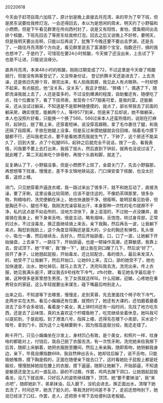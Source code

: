 20220618

今天由于赶项目周六加班了，原计划是晚上直接去月亮湾，来的早为了早下班，但是房东说要给我修灯泡，一会还得回去，本以为是悠闲的周末，明天约了小野猫和小燃燃，但是下午看见群里在传向西村封了，说是又有阳性，害怕，摸鱼期间出去排个核酸，下班先回去了等房东给我修灯泡，回去之后又说晚上不好修，要明天，但是我明天要出击啊，只能以后再说了，犹豫下今晚还要不要出击罗湖，还是去了，一路往月亮湾那个方向走，看见群里说去了富濠那个宝宝，指数还行，搞的我也想冲了，于是约了，可惜现在要24小时核酸，今天做了还没出来，上去试了下也是不让进，只能说没缘分。

直奔月亮湾，本来48小时的核酸，刚刚过期变成了72，不过这里是今天做了核酸就行，但是没有熟客登记了，又没带身份证， 登记折腾半天还是进去了，上去洗澡，还是依旧先擦个背，擦完出来，有人拍我肩膀，我见此人有点眼熟，一时却想不起来，有点尴尬，他“没关系，没关系”，我这才想起，“胖橘！”，偶遇了下，随即洗澡我就上去了，人还是蛮多的，不过没到爆满的程度，自助餐还有，随便吃了点，找个位置坐下，看了下技师表，发现有个577甜美可爱，是我的菜，还能躺采，还从没试过躺采，不知道是不是那种随便摸的，就点了，部长带我去了前面的躺采房，确实很宽，能躺两个人，等待577到来，但是来了后却说，她不做躺采，本人也没照片好看，只能换一个换了566，566过来本人还蛮热情的，说刚在打麻将，起钟后，脱了鞋上来，还穿着短袜，说没穿高跟鞋，拿了毛巾裹住了腿，和我还隔了段距离，手放在她腿上没事，但是反过来摸她腿就会往回缩，隔着毛巾摸下腿都不行，还叫我老实点，要不是看她漂亮我就生气了，下钟了，这个房还不能呆久了，回到大堂，点了个松腿955，起钟之后就完全不说话，按了一会，看我表情，问我要不要上去打出来，我摇了摇头，然后直到下钟前，就再也没说过话了，就此睡了，第二天起来吃个排骨粉，再按个头肩和脚，就走了。

反复确认了下，小野猫没事，但是小燃燃不上班了，金碧关门了，先去小野猫那，再想想等下找谁，慢慢走，差不多文锦地铁站这，门口保安查下核酸，也没太拦着，遥控上楼。

进门，只见她穿着齐逼连衣裙，我一路过来出了很多汗，就不和她互动了，直接洗澡，要了牙刷，这里设备比较简陋，应该不是住这的，不像奶茶琪那里，很多杂物，狗粮啥的，洗完便躺在床上，她也快速脱干净，很瘦啊，能明显看见肋骨，但是胸还不小，腿也不粗，我刚洗完澡容易出汗，本身那种一次性的毛巾就擦不干净，私约这点是不如会所的，没地方凉快下，身上湿湿的，不过她一点没嫌弃，直接骑在我身上，俯下身来舌吻，很是主动，略有烟味，舌饱饱，转过身背部，正常的过水，不过没毒龙，换正面继续骑上来舌，亲下我胸，然后再舌一波，让我躺下来点，胸怼到我脸上，这个角度显得胸还是蛮大的，少女的胸还有弹性，乳头很小，吸允一番，然后继续舌，舌好久，然后开始舔蛋，口，口了一波，让她躺下开始操盘，上去亲下，一路往下，开始舔逼，也是一顿操作高潮，还算敏感，我靠上去，尝试顶下，她“干嘛”，我“蹭一下”，就让我在洞口蹭了几下，然后说“好了”，扭开了身子，让她翘起屁股，开始毒龙，还比较配合，毒的很久，最后来发深入的，她受不了让我躺下，然后开始口，让她69上来，互口，舔的她受不了，她也加快速度，出水，她吐掉后，就马上去洗了，洗完叫我去洗，洗完出来，传上衣服，她见我满头是汗，建议我去9号线吹下冷气，zfb付款， 看见她名字最后是个娣，这种很多是家里想生男孩，生了女孩就这样叫，什么招娣，迎娣，心疼她在重男轻女的家庭，这么年轻就要出来谋生，碰下嘴最后吻别走人。

出来之后，不知道等下去哪里，慢慢走，走到芙蓉，先去里面找个椅子吹下冷气，走两步实在太热，看见小煽煽还有位置，就预约了，她还有大课的，还怕磨着磨着进去了会不会多收钱，看着是个美女，离上钟时间还有一段时间，先找了地方吃东西，还是去了云味馆，真的太喜欢这个柠檬鱼粉了，吃完继续坐着休息，她叫我可以提前到，于是起程。到了港澳八号，指挥上楼，还得先在楼下小卖部，买水说个暗号，拿到门卡，因为这个上电梯要刷卡，因为按高底层分段，我还走错了。

刷卡开门，只见小煽煽坐在沙发上，身材凹凸有致，是个美女，和照片一样，纹身啥的都能对上，付钱后，我自己脱了衣服去洗，有一次性牙刷，洗完她来给我擦下后背，随即上床躺着，她把衣服脱至腰间，然后上来亲胸，随即索吻，她侧躺我身边，亲下，毕竟自爆指数668，我自然伸出舌头，她却往后躲了，说不舌吻，只能吸她嘴唇，摸下胸是假的，正面在随便亲下就去口了，这时看她肚子屁股上都是妊娠纹，慢慢脱掉她挂在腰上的衣服，摸下逼逼，随即让她躺下，开始舔逼，不知道是敏感还是怎么的一直乱动，舔的不过瘾，作罢，鸡鸡去蹭下洞口，让她翘起屁股毒龙，没几下就说痒，只好后入的姿势继续蹭下，顶顶，她“要不要抹油”，我“来点吧”，随即她趴下，弟弟抹油，后入磨下，没机会进去，换正面出水，清理下她去洗了，时间还早，她洗了挺久的，等我洗好时间差不多了，走前还想吻别下，她说已经涂了口红，作罢，走人，还把房卡带下去给便利店老板娘。

